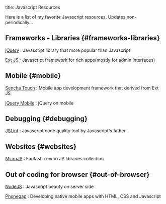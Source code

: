 title: Javascript Resources

Here is a list of my favorite Javascript resources. Updates non-periodically...

## Frameworks - Libraries {#frameworks-libraries}

[jQuery](http://jquery.org)
: Javascript library that more popular than Javascript

[Ext JS](http://www.sencha.com/products/extjs/)
: Javascript framework for rich apps(mostly for admin interfaces)

## Mobile {#mobile}

[Sencha Touch](http://www.sencha.com/products/touch/)
: Mobile app development framework that derived from Ext JS

[jQuery Mobile](http://jquerymobile.com)
: jQuery on mobile

## Debugging {#debugging}

[JSLint](http://jslint.com)
: Javascript code quality tool by Javascript's father.

## Websites {#websites}

[MicroJS](http://microjs.com/)
: Fantastic micro JS libraries collection

## Out of coding for browser {#out-of-browser}

[NodeJS](http://nodejs.org/)
: Javascript beauty on server side

[Phonegap](http://phonegap.com)
: Developing native mobile apps with HTML, CSS and Javascript